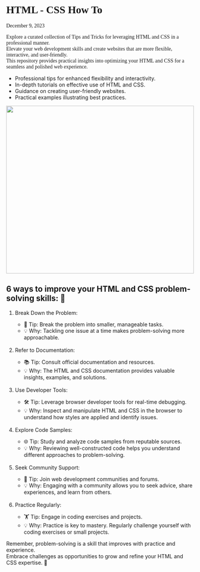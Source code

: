 <h1 style="font-family:'Times New Roman', Times, serif;">HTML - CSS How To</h1>
<p style="font-family:'Times New Roman', Times, serif;">December 9, 2023</p>

<p style="font-family:'Times New Roman', Times, serif;">
    Explore a curated collection of Tips and Tricks for leveraging HTML and CSS in a professional manner.<br>
    Elevate your web development skills and create websites that are more flexible, interactive, and user-friendly.<br>
    This repository provides practical insights into optimizing your HTML and CSS for a seamless and polished web experience.
</p>

<ul>
    <li>Professional tips for enhanced flexibility and interactivity.</li>
    <li>In-depth tutorials on effective use of HTML and CSS.</li>
    <li>Guidance on creating user-friendly websites.</li>
    <li>Practical examples illustrating best practices.</li>
</ul>

<img src="https://process.fs.teachablecdn.com/ADNupMnWyR7kCWRvm76Laz/resize=width:705/https://www.filepicker.io/api/file/eYA6E8L3TiGl0GxpQoS6" style="width: 100%; height: 450px;">

<h2>6 ways to improve your HTML and CSS problem-solving skills: &#129300</h2>

<ol>
    <li>Break Down the Problem:</li>
    <ul>
        <li>&#x1F9E9; Tip: Break the problem into smaller, manageable tasks.</li>
        <li>&#x1F4A1; Why: Tackling one issue at a time makes problem-solving more approachable. </li>
    </ul>
    <br>
    <li>Refer to Documentation:</li>
    <ul>
        <li>&#x1F4DA; Tip: Consult official documentation and resources.</li>
        <li>&#x1F4A1; Why: The HTML and CSS documentation provides valuable insights, examples, and solutions.</li>
    </ul>
    <br>
    <li>Use Developer Tools:</li>
    <ul>
        <li>&#x1F6E0; Tip: Leverage browser developer tools for real-time debugging.</li>
        <li>&#x1F4A1; Why: Inspect and manipulate HTML and CSS in the browser to understand how styles are applied and identify issues.</li>
    </ul>
    <br>
    <li>Explore Code Samples:</li>
    <ul>
        <li>&#x1F310; Tip: Study and analyze code samples from reputable sources.</li>
        <li>&#x1F4A1; Why: Reviewing well-constructed code helps you understand different approaches to problem-solving.</li>
    </ul>
    <br>
    <li>Seek Community Support:</li>
    <ul>
        <li>&#x1F91D; Tip: Join web development communities and forums.</li>
        <li>&#x1F4A1; Why: Engaging with a community allows you to seek advice, share experiences, and learn from others.</li>
    </ul>
    <br>
    <li>Practice Regularly:</li>
    <ul>
        <li>&#x1F3CB; Tip: Engage in coding exercises and projects.</li>
        <li>&#x1F4A1; Why: Practice is key to mastery. Regularly challenge yourself with coding exercises or small projects.</li>
    </ul>
</ol>
<p>
    Remember, problem-solving is a skill that improves with practice and experience.<br>
    Embrace challenges as opportunities to grow and refine your HTML and CSS expertise. &#x1F680;
</p>